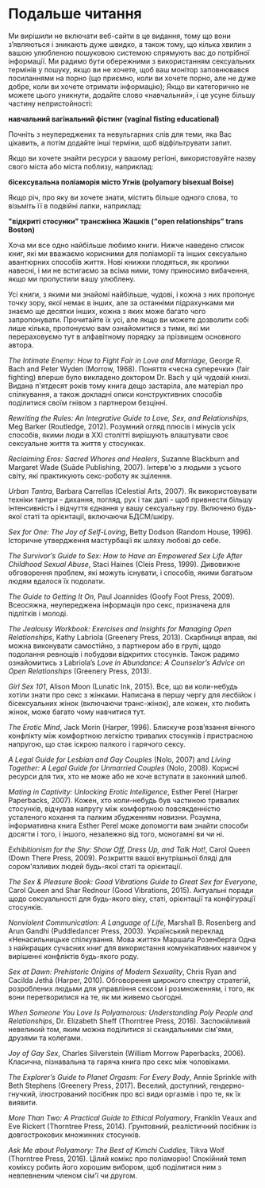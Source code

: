 # **Подальше читання**

Ми вирішили не включати веб-сайти в це видання, тому що вони з’являються і зникають дуже швидко, а також тому, що кілька хвилин з вашою улюбленою пошуковою системою спрямують вас до потрібної інформації. Ми радимо бути обережними з використанням сексуальних термінів у пошуку, якщо ви не хочете, щоб ваш монітор заповнювався посиланнями на порно (що приємно, коли ви хочете порно, але не дуже добре, коли ви хочете отримати інформацію); Якщо ви категорично не можете цього уникнути, додайте слово «навчальний», і це усуне більшу частину непристойності:

**навчальний вагінальний фістинг (vaginal fisting educational)**

Почніть з неупереджених та невульгарних слів для теми, яка Вас цікавить, а потім додайте інші терміни, щоб відфільтрувати запит.

Якщо ви хочете знайти ресурси у вашому регіоні, використовуйте назву свого міста або міста поблизу, наприклад:

**бісексувальна поліаморія місто Угнів (polyamory bisexual Boise)**

Якщо річ, про яку ви хочете знати, містить більше одного слова, то візьміть її в подвійні лапки, наприклад:

**"відкриті стосунки" трансжінка Жашків (“open relationships” trans Boston)**

Хоча ми все одно найбільше любимо книги. Нижче наведено список книг, які ми вважаємо корисними для поліаморії та інших сексуально авантюрних способів життя. Нові книжки плодяться, як кролики навесні, і ми не встигаємо за всіма ними, тому приносимо вибачення, якщо ми пропустили вашу улюблену.

Усі книги, з якими ми знайомі найбільше, чудові, і кожна з них пропонує точку зору, якої немає в інших, але за останніми підрахунками ми знаємо ще десятки інших, кожна з яких може багато чого запропонувати. Прочитайте їх усі, але якщо ви можете дозволити собі лише кілька, пропонуємо вам ознайомитися з тими, які ми перераховуємо тут в алфавітному порядку за прізвищем основного автора.

_The Intimate Enemy: How to Fight Fair in Love and Marriage_, George R. Bach and Peter Wyden (Morrow, 1968). Поняття «чесна суперечки» (fair fighting) вперше було викладено доктором Dr. Bach у цій чудовій книзі. Видана п'ятдесят років тому книга дещо застаріла, але матеріал про спілкування, а також докладні описи конструктивних способів поділитися своїм гнівом з партнером безцінні.

_Rewriting the Rules: An Integrative Guide to Love, Sex, and Relationships_, Meg Barker (Routledge, 2012). Розумний огляд плюсів і мінусів усіх способів, якими люди в XXI столітті вирішують влаштувати своє сексуальне життя та життя у стосунках.

_Reclaiming Eros: Sacred Whores and Healers_, Suzanne Blackburn and Margaret Wade (Suāde Publishing, 2007). Інтерв'ю з людьми з усього світу, які практикують секс-роботу як зцілення.

_Urban Tantra_, Barbara Carrellas (Celestial Arts, 2007). Як використовувати техніки тантри - дихання, погляд, рух і так далі - щоб привнести більшу інтенсивність і відчуття єднання у вашу сексуальну гру. Включено будь-якої статі та орієнтації, включаючи БДСМ/шкіру.

_Sex for One: The Joy of Self-Loving_, Betty Dodson (Random House, 1996). Історичне утвердження мастурбації як шляху любові до себе.

_The Survivor’s Guide to Sex: How to Have an Empowered Sex Life After Childhood Sexual Abuse_, Staci Haines (Cleis Press, 1999). Дивовижне обговорення проблем, які можуть існувати, і способів, якими багатьом людям вдалося їх подолати.

_The Guide to Getting It On_, Paul Joannides (Goofy Foot Press, 2009). Всеосяжна, неупереджена інформація про секс, призначена для підлітків і молоді.

_The Jealousy Workbook: Exercises and Insights for Managing Open Relationships_, Kathy Labriola (Greenery Press, 2013). Скарбниця вправ, які можна виконувати самостійно, з партнером або в групі, щодо подолання ревнощів і побудови відкритих стосунків. Також радимо ознайомитись з Labriola’s _Love in Abundance: A Counselor’s Advice on Open Relationships_ (Greenery Press, 2013).

_Girl Sex 101_, Alison Moon (Lunatic Ink, 2015). Все, що ви коли-небудь хотіли знати про секс з жінками. Написана в першу чергу для лесбійок і бісексуальних жінок (включаючи транс-жінок), але кожен, хто любить жінок, може багато чому навчитися тут.

_The Erotic Mind_, Jack Morin (Harper, 1996). Блискуче розв’язання вічного конфлікту між комфортною легкістю тривалих стосунків і пристрасною напругою, що стає іскрою палкого і гарячого сексу.

_A Legal Guide for Lesbian and Gay Couples_ (Nolo, 2007) and _Living Together: A Legal Guide for Unmarried Couples_ (Nolo, 2008). Корисні ресурси для тих, хто не може або не хоче вступати в законний шлюб.

_Mating in Captivity: Unlocking Erotic Intelligence_, Esther Perel (Harper Paperbacks, 2007). Кожен, хто коли-небудь був частиною тривалих стосунків, відчував напругу між комфортною повсякденністю усталеного кохання та палким збудженням новизни. Розумна, інформативна книга Esther Perel може допомогти вам знайти способи досягти і того, і іншого, незалежно від того, моногамні ви чи ні.

_Exhibitionism for the Shy: Show Off, Dress Up, and Talk Hot!_, Carol Queen (Down There Press, 2009). Розкриття вашої внутрішньої бляді для сором'язливих людей будь-якої статі та орієнтації.

_The Sex & Pleasure Book: Good Vibrations Guide to Great Sex for Everyone_, Carol Queen and Shar Rednour (Good Vibrations, 2015). Актуальні поради щодо сексуальності для будь-якого віку, статі, орієнтації та конфігурації стосунків.

_Nonviolent Communication: A Language of Life_, Marshall B. Rosenberg and Arun Gandhi (Puddledancer Press, 2003). Український переклад «Ненасильницьке спілкування. Мова життя» Маршала Розенберга Одна з найкращих сучасних книг для використання комунікативних навичок у вирішенні конфліктів будь-якого роду.

_Sex at Dawn: Prehistoric Origins of Modern Sexuality_, Chris Ryan and Cacilda Jethá (Harper, 2010). Обговорення широкого спектру стратегій, розроблених людьми для управління сексом і розмноженням, і того, як вони перетворилися на те, як ми живемо сьогодні.

_When Someone You Love Is Polyamorous: Understanding Poly People and Relationships_, Dr. Elizabeth Sheff (Thorntree Press, 2016). Заспокійливий невеликий том, яким можна поділитися зі скандальними сім'ями, друзями та колегами.

_Joy of Gay Sex_, Charles Silverstein (William Morrow Paperbacks, 2006). Класична, пізнавальна та гаряча книга про секс між чоловіками.

_The Explorer’s Guide to Planet Orgasm: For Every Body_, Annie Sprinkle with Beth Stephens (Greenery Press, 2017). Веселий, доступний, гендерно-гнучкий, ілюстрований посібник про всі види оргазмів і про те, як їх виявити.

_More Than Two: A Practical Guide to Ethical Polyamory_, Franklin Veaux and Eve Rickert (Thorntree Press, 2014). Ґрунтовний, реалістичний посібник із довгострокових множинних стосунків.

_Ask Me about Polyamory: The Best of Kimchi Cuddles_, Tikva Wolf (Thorntree Press, 2016). Цілий комікс про поліаморію! Спокійний темп коміксу робить його хорошим вибором, щоб поділитися ним з невпевненим членом сім'ї чи другом.